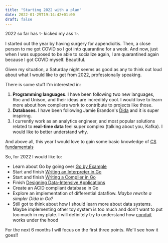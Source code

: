 ```yaml
---
title: "Starting 2022 with a plan"
date: 2022-01-29T19:14:42+01:00
draft: false
---
```


2022 so far has ✨ kicked my ass ✨.

I started out the year by having surgery for appendicitis. Then, a close person to me got COVID so I got into quarantine for a week. And now, just when I was supposed to be able to socialize again, I am quarantined again because I got COVID myself. Beautiful.

Given my situation, a Saturday night seems as good as any to think out loud about what I would like to get from 2022, professionally speaking.

There is some stuff I'm interested in:
1. **Programming languages**. I have been following two new languages, Roc and Unison, and their ideas are incredibly cool. I would love to learn more about how compilers work to contribute to projects like those. 
2. **Databases**. I have been following Jamie Brandon's [Dida](https://github.com/jamii/dida) and it is super inspiring.
3. I currently work as an analytics engineer, and most popular solutions related to **real-time data** feel super complex (talking about you, Kafka). I would like to better understand why.

And above all, this year I would love to gain some basic knowledge of [CS fundamentals](https://teachyourselfcs.com/)

So, for 2022 I would like to:
- Learn about Go by going over [Go by Example](https://gobyexample.com/)
- Start and finish [Writing an Interpreter in Go](https://interpreterbook.com/)
- Start and finish [Writing a Compiler in Go](https://compilerbook.com/)
- Finish [Designing Data-Intensive Applications](https://dataintensive.net/)
- Create an ACID compliant database in Go
- Explore an implementation of differential dataflow. _Maybe rewrite a simpler Dida in Go?_
- Still got to think about how I should learn more about data systems. Maybe implementing other toy system is too much and don't want to put too much in my plate. I will definitely try to understand how [conduit](https://github.com/ConduitIO/conduit) works under the hood

For the next 6 months I will focus on the first three points.
We'll see how it goes!!
